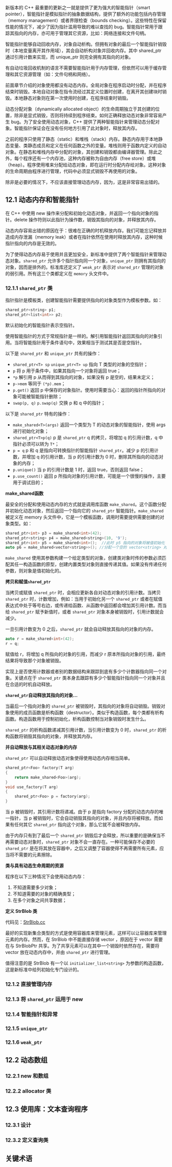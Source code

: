 新版本的 C++ 最重要的更新之一就是提供了更为强大的智能指针（smart pointer），智能指针是模拟指针的抽象数据结构，提供了额外的功能包括内存管理（memory management）或者界限检查（bounds checking）。这些特性在保留性能的情况下，减少了因为指针滥用导致的难以查找的 bug。智能指针常用于跟踪其指向的内存，亦可用于管理其它资源，比如：网络连接和文件句柄。

智能指针能够自动回收内存，对象自动析构。但拥有对象的最后一个智能指针销毁时（本地变量离开其作用域），其会自动析构对象并回收内存。其中 shared_ptr 通过引用计数来实现，而 unique_ptr 则完全拥有其指向的对象。

有自动垃圾回收机制的语言不需要智能指针用于内存管理，但依然可以用于缓存管理和其它资源管理（如：文件句柄和网络）。

前面章节介绍的对象使用都没有动态内存。全局对象在程序启动时分配，并在程序结束时销毁。本地自动对象在指令流经过其定义位置时创建，在离开其创建块时销毁。本地静态对象则在第一次使用时创建，在程序结束时销毁。

动态分配对象（dynamically allocated object）的生命周期独立于其创建的位置，除非是显式销毁，否则将持续到程序结束。如何正确释放动态对象非常容易产生 bug。为了安全使用动态对象，C++ 提供了两种智能指针来管理动态分配对象。智能指针保证会在没有任何地方引用了此对象时，释放其内存。

之前的程序只使用了静态（static）和堆栈（stack）内存。静态内存用于本地静态变量、类静态成员和定义在任何函数之外的变量。堆栈则用于函数内定义的自动对象。在静态和堆栈内存中分配的对象，其创建和销毁都由编译器管理。除此之外，每个程序还有一个内存池，这种内存被称为自由内存（free store）或堆（heap）。程序使用堆来分配给动态对象，即在运行时分配内存给对象。这种对象的生命周期由程序进行管理，代码中必须显式销毁不再使用的对象。

除非是必要的情况下，不应该直接管理动态内存，因为，这是非常容易出错的。

## 12.1 动态内存和智能指针

在 C++ 中使用 new 操作来分配和初始化动态对象，并返回一个指向对象的指针。delete 操作符则以此指针为操作数，销毁其指向的对象，并释放其内存。

动态内存容易出错的原因在于：很难在正确的时机释放内存。我们可能忘记释放并造成内存泄漏（memory leak）或者在指针依然在使用时释放其内存，这种时候指针指向的内存是无效的。

为了使得动态内存易于使用并且更加安全，新标准中提供了两个智能指针来管理动态对象。`shared_ptr` 允许多个指针指向同一个对象，`unique_ptr` 则拥有其指向的对象，因而是排外的。标准库还定义了 `weak_ptr` 表示对 `shared_ptr` 管理的对象的弱引用。所有这三个类都定义在 `memory` 头文件中。

### 12.1.1 `shared_ptr` 类

指针指针是模板类，创建智能指针需要提供指向的对象类型作为模板参数。如：
````cpp
shared_ptr<string> p1;
shared_ptr<list<int>> p2;
````
默认初始化的智能指针表示空指针。

使用智能指针的方式于常规指针是一样的。解引用智能指针返回其指向的对象引用。当将智能指针用于条件语句中，效果相当于测试其是否是空指针。

以下是 `shared_ptr` 和 `unique_ptr` 共有的操作：

- `shared_ptr<T> sp` `unique_ptr<T> up` 指向 T 类型的对象的空指针；
- `p` 将 p 用于条件中，如果其指向一个对象将返回 true；
- `*p` 解引用 p 从而得到其指向的对象，如果没有 p 是空的，结果未定义；
- `p->mem` 等同于 `(*p).mem`；
- `p.get()` 返回 p 中保存的对象指针。使用时需要当心：返回的指针所指向的对象可能被智能指针删除；
- `swap(p, q)` `p.swap(q)` 交换 p 和 q 中的指针；

以下是 `shared_ptr` 特有的操作：

- `make_shared<T>(args)` 返回一个类型为 T 的动态对象的智能指针，使用 args 进行初始化对象；
- `shared_ptr<T>p(q)` p 是 `shared_ptr` q 的拷贝，将增加 q 的引用计数，q 中指针必须可以转为 `T*`；
- `p = q` p 和 q 是指向可转换指针的智能指针 `shared_ptr`。减少 p 的引用计数，并增加 q 的引用计数，当 p 的引用计数为 0 时，删除其所指向的动态对象的内存；
- `p.unique()` 当 p 的引用计数是 1 时，返回 true，否则返回 false；
- `p.use_count()` 返回 p 所指向对象的引用计数，可能是一个很慢的操作，主要用于调试目的；

**make_shared函数**

最安全的分配和使用动态内存的方式就是调用库函数 `make_shared`。这个函数分配并初始化动态对象，然后返回一个指向它的 `shared_ptr` 智能指针。`make_shared` 被定义在 memory 头文件中，它是一个模板函数，调用时需要提供需要创建的对象类型。如：
````cpp
shared_ptr<int> p3 = make_shared<int>(42);
shared_ptr<string> p4 = make_shared<string>(10, '9');
shared_ptr<int> p5 = make_shared<int>();  //此时 p5 指向的对象将被值初始化
auto p6 = make_shared<vector<string>>(); //分配一个空的 vector<string> 对象
````
`make_shared` 使用其参数构建一个给定类型的对象，创建类对象时传的参数必须匹配其任一构造函数的原型，创建内置类型对象则直接传递其值。如果没有传递任何参数，则对象是值初始化的。

**拷贝和赋值`shared_ptr`**

当拷贝或赋值 `shared_ptr` 时，会相应更新各自对动态对象的引用计数。当拷贝 `shared_ptr` 时，计数增加，例如：当用于初始化另一个 `shared_ptr` 或者在赋值表达式中处于等号右边，或传递给函数、从函数中返回都会增加其引用计数。而当给 `shared_ptr` 赋予新值时，或者 `shared_ptr` 对象本身被销毁时，引用计数就会减少。

一旦引用计数变为 0 之后，`shared_ptr` 就会自动释放其指向的对象的内存。
````cpp
auto r = make_shared<int>(42);
r = q;
````
赋值给 r，将增加 q 所指向的对象的引用，而减少 r 原本所指向对象的引用，最终结果将导致那个对象被销毁。

实现上是否使用计数器或者别的数据结构来跟踪到底有多少个计数器指向同一个对象。关键点在于 `shared_ptr` 类本身去跟踪有多少个智能指针指向同一个对象并且在合适的时机自动释放。

**`shared_ptr`自动释放其指向的对象...**

当最后一个指向对象的 `shared_ptr` 被销毁时，其指向的对象将自动销毁。销毁对象使用的成员函数是析构函数（destructor）。类似于构造函数，每个类都有析构函数。构造函数用于控制初始化，析构函数控制当对象销毁时发生什么。

`shared_ptr` 的析构函数递减其引用计数，当引用计数变为 0 时，`shared_ptr` 的析构函数将销毁其指向的对象，并释放其内存。

**并自动释放与其相关动态对象的内存**

`shared_ptr` 可以自动释放动态对象使得使用动态内存相当简单。
````cpp
shared_ptr<Foo> factory(T arg)
{
    return make_shared<Foo>(arg);
}
void use_factory(T arg)
{
    shared_ptr<Foo> p = factory(arg);
}
````
当 p 被销毁时，其引用计数将递减。由于 p 是指向 factory 分配的动态内存的唯一指针，当 p 被销毁时，它会自动销毁其指向的对象，并且内存将被释放。而如果有任何其它 `shared_ptr` 指向这个对象，那么它就不会被释放内存。

由于内存只有到了最后一个 `shared_ptr` 销毁后才会释放，所以重要的是确保当不再需要动态对象时，`shared_ptr` 对象不会一直存在。一种可能保存不必要的 `shared_ptr` 是在将其放在容器中，之后又调整了容器使得不再需要所有元素，应当将不需要的元素擦除。

**类与具有动态生命周期的资源**

程序在以下三种情况下会使用动态内存：

1. 不知道需要多少对象；
2. 不知道需要的对象的精确类型；
3. 在多个对象之间共享数据；

**定义 StrBlob 类**

代码见：[StrBlob.cc](https://github.com/chuenlungwang/cppprimer-note/blob/master/code/StrBlob.cc)

最好的实现新集合类型的方式是使用容器库来管理元素，这样可以让容器库来管理元素的内存。然而，在 StrBlob 中不能直接存储 vector ，原因在于 vector 需要在与 StrBlobPtr 共享。为了共享元素可以在其中一个销毁时依然存在，需要将 vector 放在动态内存中，并由 `shared_ptr` 进行管理。

值得注意的是 StrBlob 有一个以 `initializer_list<string>` 为参数的构造函数，这是新标准中给列初始化专门设计的。

### 12.1.2 直接管理内存
### 12.1.3 将 `shared_ptr` 运用于 new
### 12.1.4 智能指针和异常
### 12.1.5 `unique_ptr`
### 12.1.6 `weak_ptr`
## 12.2 动态数组
### 12.2.1 new 和数组
### 12.2.2 allocator 类
## 12.3 使用库：文本查询程序
### 12.3.1 设计
### 12.3.2 定义查询类
## 关键术语
